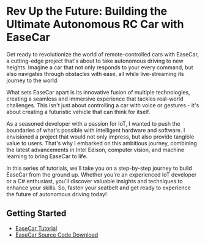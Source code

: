 # Rev Up the Future: Building the Ultimate Autonomous RC Car with EaseCar

Get ready to revolutionize the world of remote-controlled cars with EaseCar, a cutting-edge project
that's about to take autonomous driving to new heights. Imagine a car that not only responds to your
every command, but also navigates through obstacles with ease, all while live-streaming its journey
to the world.

What sets EaseCar apart is its innovative fusion of multiple technologies, creating a seamless and
immersive experience that tackles real-world challenges. This isn't just about controlling a car
with voice or gestures - it's about creating a futuristic vehicle that can think for itself.

As a seasoned developer with a passion for IoT, I wanted to push the boundaries of what's possible
with intelligent hardware and software. I envisioned a project that would not only impress, but also
provide tangible value to users. That's why I embarked on this ambitious journey, combining the
latest advancements in Intel Edison, computer vision, and machine learning to bring EaseCar to life.

In this series of tutorials, we'll take you on a step-by-step journey to build EaseCar from the
ground up. Whether you're an experienced IoT developer or a C# enthusiast, you'll discover valuable
insights and techniques to enhance your skills. So, fasten your seatbelt and get ready to experience
the future of autonomous driving today!

## Getting Started
* [EaseCar Tutorial](/easecar/tutorial)
* [EaseCar Source Code Download](/easecar/download)
